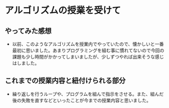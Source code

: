 # アルゴリズムの授業を受けて

## やってみた感想
* 以前、このようなアルゴリズムを授業内でやっていたので、懐かしいと一番最初に思いました。あまりプログラミングを組む事に慣れてないので今回の課題も少し時間がかかってしまいましたが、少しずつやれば出来そうな感じはしました。

## これまでの授業内容と紐付けられる部分
* 繰り返しを行うループや、プログラムを組んで指示をさせる。また、組んだ後の失敗を直すなどといったことが今までの授業内容と思いました。

